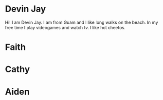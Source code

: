 # Devin Jay
Hi! I am Devin Jay. I am from Guam and I like long walks on the beach. In my free time I play videogames and watch tv. I like hot cheetos.
# Faith
# Cathy
# Aiden
